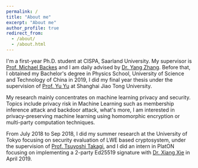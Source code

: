 ```yaml
---
permalink: /
title: "About me"
excerpt: "About me"
author_profile: true
redirect_from: 
  - /about/
  - /about.html
---
```


I'm a first-year Ph.D. student at CISPA, Saarland University. My supervisor is [Prof. Michael Backes](https://cispa.saarland/director/) and I am daily advised by [Dr. Yang Zhang](https://yangzhangalmo.github.io/). Before that, I obtained my Bachelor's degree in Physics School, University of Science and Technology of China in 2019, I did my final year thesis under the supervision of [Prof. Yu Yu](http://yuyu.hk/) at Shanghai Jiao Tong University.

My research mainly concentrates on machine learning privacy and security. Topics include privacy risk in Machine Learning such as membership inference attack and backdoor attack, what's more, I am interested in privacy-preserving machine learning using homomorphic encryption or multi-party computation techniques.

From July 2018 to Sep 2018, I did my summer research at the University of Tokyo focusing on security evaluation of LWE based cryptosystem, under the supervision of [Prof. Tsuyoshi Takagi](http://crypto.mist.i.u-tokyo.ac.jp/en/members/takagi.html), and I did an intern in PlatON focusing on implementing a 2-party Ed25519 signature with [Dr. Xiang Xie](https://www.linkedin.com/in/xiang-xie-37074312a/?originalSubdomain=cn) in April 2019.
